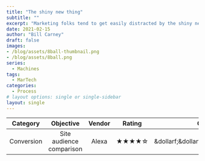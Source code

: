 ```yaml
---
title: "The shiny new thing"
subtitle: ""
excerpt: "Marketing folks tend to get easily distracted by the shiny new piece of tech or process and it's for a good reason.  I believe that we are always looking for that next thing that makes us do the job better. the pressures to improve conversions or get coverage higher has us looking as evidenced by the 8,000 or so marketing technologies available.  In this post we'll explore just why we (I) keep an eye out with examples."
date: 2021-02-15
author: "Bill Carney"
draft: false
images:
- /blog/assets/8ball-thumbnail.png
- /blog/assets/8ball.png
series:
  - Machines
tags:
  - MarTech
categories:
  - Process
# layout options: single or single-sidebar
layout: single
---
```



**Category** | **Objective** | **Vendor** | **Rating** | **Cost**
:------: | :------:| :------:| :------:| :------:
Conversion| Site audience comparison| Alexa |&starf;&starf;&starf;&starf;&star; |&dollarf;&dollarf;&dollarf;&dollarf;&dollar;

